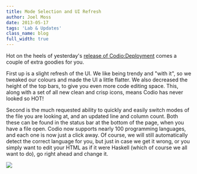 ```yaml
---
title: Mode Selection and UI Refresh
author: Joel Moss
date: 2013-05-17
tags: 'Lab & Updates'
class_name: blog
full_width: true
---
```


Hot on the heels of yesterday's [release of Codio:Deployment](/blog/2013/05/one-click-deployment/) comes a couple of extra goodies for you.

First up is a slight refresh of the UI. We like being trendy and "with it", so we tweaked our colours and made the UI a little flatter. We also decreased the height of the top bars, to give you even more code editing space. This, along with a set of all new clean and crisp icons, means Codio has never looked so HOT!

Second is the much requested ability to quickly and easily switch modes of the file you are looking at, and an updated line and column count. Both these can be found in the status bar at the bottom of the page, when you have a file open. Codio now supports nearly 100 programming languages, and each one is now just a click away. Of course, we will still automatically detect the correct language for you, but just in case we get it wrong, or you simply want to edit your HTML as if it were Haskell (which of course we all want to do), go right ahead and change it.

![](blog/mode.gif)